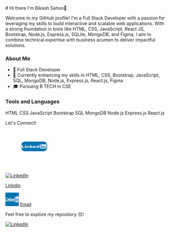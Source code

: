 <html>
<head>
  <title>..</title>
</head>
<body>
  # Hi there I'm Bikash Sahoo👋

Welcome to my GitHub profile! I'm a Full Stack Developer with a passion for leveraging my skills to build interactive and scalable web applications. With a strong foundation in tools like HTML, CSS, JavaScript, React JS, Bootstrap, Node.js, Express.js, SQLite, MongoDB, and Figma, I aim to combine technical expertise with business acumen to deliver impactful solutions.

### About Me

<ul>
  <li>💼 Full Stack Developer </li>
  <li>🌱 Currently enhancing my skills in HTML, CSS, Bootstrap, JavaScript, SQL, MongoDB, Node.js, Express.js, React.js, Figma </li>
  <li>🎓 Pursuing B TECH in CSE</li>
</ul>


### Tools and Languages

HTML CSS JavaScript Bootstrap SQL MongoDB Node.js Express.js React.js 

Let's Connect! <br>
<a href="https://www.linkedin.com/in/bikash-sahoo-778400275/">
    <img src="linkdin.jpg" alt="linkdin" style="width:80px;height:30px;padding:50px;border-radius:60px;">
    </a>
<a href="https://www.linkedin.com/in/bikash-sahoo-778400275/" rel="nofollow">

<img src="https://camo.githubusercontent.com/8539 4896c653d6" alt="LinkedIn" data-canonical-src= "https://img.shields.io/badge/LinkedIn-0077852sty le-flat&logo-linkedin&logoColor-white" style="max -width: 100%;"></a>
<a href="https://www.linkedin.com/in/bikash-sahoo-778400275/"> <p>Linkdin</p> <img src="linkdin.jpg" style="width:42px;height:42px;"></a>
[Email](bsau4866@gmail.com)

Feel free to explore my repository 😊!
</body>
  
</html>
<a href="https://www.linkedin.com/in/bikash-sahoo-778400275/" rel="nofollow">

<img src="https://camo.githubusercontent.com/8539 4896c653d6" alt="LinkedIn" data-canonical-src= "https://img.shields.io/badge/LinkedIn-0077852sty le-flat&logo-linkedin&logoColor-white" style="max -width: 100%;"></a>

